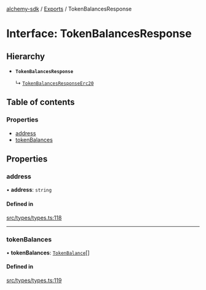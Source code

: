 [alchemy-sdk](../README.md) / [Exports](../modules.md) / TokenBalancesResponse

# Interface: TokenBalancesResponse

## Hierarchy

- **`TokenBalancesResponse`**

  ↳ [`TokenBalancesResponseErc20`](TokenBalancesResponseErc20.md)

## Table of contents

### Properties

- [address](TokenBalancesResponse.md#address)
- [tokenBalances](TokenBalancesResponse.md#tokenbalances)

## Properties

### address

• **address**: `string`

#### Defined in

[src/types/types.ts:118](https://github.com/alchemyplatform/alchemy-sdk-js/blob/53be393/src/types/types.ts#L118)

___

### tokenBalances

• **tokenBalances**: [`TokenBalance`](../modules.md#tokenbalance)[]

#### Defined in

[src/types/types.ts:119](https://github.com/alchemyplatform/alchemy-sdk-js/blob/53be393/src/types/types.ts#L119)
